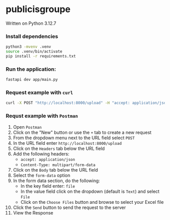 # publicisgroupe

Written on Python 3.12.7

### Install dependencies

```bash
python3 -mvenv .venv
source .venv/bin/activate
pip install -r requirements.txt
```

### Run the application:

```bash
fastapi dev app/main.py
```

### Request example with `curl`

```bash
curl -X POST "http://localhost:8000/upload" -H "accept: application/json" -H "Content-Type: multipart/form-data" -F "file=@/path/to/your/file.xlsx"
```

### Requst example with `Postman`

1. Open `Postman`
2. Click on the "New" button or use the `+` tab to create a new request
3. From the dropdown menu next to the URL field select `POST`
4. In the URL field enter `http://localhost:8000/upload`
5. Click on the `Headers` tab below the URL field
6. Add the following headers:
    * `accept: application/json`
    * `Content-Type: multipart/form-data`
7. Click on the `Body` tab below the URL field
8. Select the `form-data` option
9. In the form data section, do the following:
    * In the key field enter: `file`
    * In the value field click on the dropdown (default is `Text`) and select `File`
    * Click on the `Choose Files` button and browse to select your Excel file
10. Click the `Send` button to send the request to the server
11. View the Response
